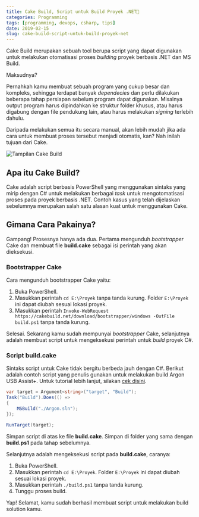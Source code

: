 ```yaml
---
title: Cake Build, Script untuk Build Proyek .NET🍰
categories: Programming
tags: [programming, devops, csharp, tips]
date: 2019-02-15
slug: cake-build-script-untuk-build-proyek-net
---
```


Cake Build merupakan sebuah tool berupa script yang dapat digunakan untuk melakukan otomatisasi proses *building* proyek
berbasis .NET dan MS Build.

Maksudnya?

Pernahkah kamu membuat sebuah program yang cukup besar dan kompleks, sehingga terdapat banyak *dependecies* dan perlu
dilakukan beberapa tahap persiapan sebelum program dapat digunakan. Misalnya output program harus dipindahkan ke
struktur folder khusus, atau harus digabung dengan file pendukung lain, atau harus melakukan *signing* terlebih dahulu.

Daripada melakukan semua itu secara manual, akan lebih mudah jika ada cara untuk membuat proses tersebut menjadi
otomatis, kan? Nah inilah tujuan dari Cake.

![Tampilan Cake Build](https://blob.kodesiana.com/kodesiana-public-assets/posts/2019/3/912-cake-build-fs8.png)

## Apa itu Cake Build?

Cake adalah script berbasis PowerShell yang menggunakan sintaks yang mirip dengan C# untuk melakukan berbagai *task*
untuk mengotomatisasi proses pada proyek berbasis .NET. Contoh kasus yang telah dijelaskan sebelumnya merupakan salah
satu alasan kuat untuk menggunakan Cake.

## Gimana Cara Pakainya?

Gampang! Prosesnya hanya ada dua. Pertama mengunduh *bootstrapper* Cake dan membuat file **build.cake** sebagai isi
perintah yang akan dieksekusi.

### Bootstrapper Cake

Cara mengunduh bootstrapper Cake yaitu:

1. Buka PowerShell.
2. Masukkan perintah `cd E:\Proyek` tanpa tanda kurung. Folder `E:\Proyek` ini dapat diubah sesuai
   lokasi proyek.
3. Masukkan perintah `Invoke-WebRequest https://cakebuild.net/download/bootstrapper/windows -OutFile build.ps1` tanpa
   tanda kurung.

Selesai. Sekarang kamu sudah mempunyai *bootstrapper* Cake, selanjutnya adalah membuat script untuk mengeksekusi
perintah untuk *build* proyek C#.

### Script build.cake

Sintaks script untuk Cake tidak bergitu berbeda jauh dengan C#. Berikut adalah contoh script yang penulis gunakan untuk
melakukan build Argon USB Assist+. Untuk tutorial lebih lanjut, silakan [cek disini](https://cakebuild.net/docs).

```csharp
var target = Argument<string>("target", "Build");
Task("Build").Does(() =>
{
    MSBuild("./Argon.sln");
});

RunTarget(target);
```

Simpan script di atas ke file **build.cake**. Simpan di folder yang sama dengan **build.ps1** pada tahap sebelumnya.

Selanjutnya adalah mengeksekusi script pada **build.cake**, caranya:

1. Buka PowerShell.
2. Masukkan perintah `cd E:\Proyek`. Folder `E:\Proyek` ini dapat diubah sesuai lokasi proyek.
3. Masukkan perintah `./build.ps1` tanpa tanda kurung.
4. Tunggu proses build.

Yap! Selamat, kamu sudah berhasil membuat script untuk melakukan build solution kamu.
